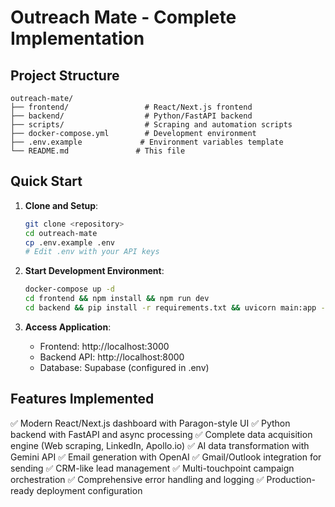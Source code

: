 # Outreach Mate - Complete Implementation

## Project Structure
```
outreach-mate/
├── frontend/                 # React/Next.js frontend
├── backend/                  # Python/FastAPI backend
├── scripts/                  # Scraping and automation scripts
├── docker-compose.yml        # Development environment
├── .env.example             # Environment variables template
└── README.md               # This file
```

## Quick Start

1. **Clone and Setup**:
   ```bash
   git clone <repository>
   cd outreach-mate
   cp .env.example .env
   # Edit .env with your API keys
   ```

2. **Start Development Environment**:
   ```bash
   docker-compose up -d
   cd frontend && npm install && npm run dev
   cd backend && pip install -r requirements.txt && uvicorn main:app --reload
   ```

3. **Access Application**:
   - Frontend: http://localhost:3000
   - Backend API: http://localhost:8000
   - Database: Supabase (configured in .env)

## Features Implemented

✅ Modern React/Next.js dashboard with Paragon-style UI
✅ Python backend with FastAPI and async processing
✅ Complete data acquisition engine (Web scraping, LinkedIn, Apollo.io)
✅ AI data transformation with Gemini API
✅ Email generation with OpenAI
✅ Gmail/Outlook integration for sending
✅ CRM-like lead management
✅ Multi-touchpoint campaign orchestration
✅ Comprehensive error handling and logging
✅ Production-ready deployment configuration